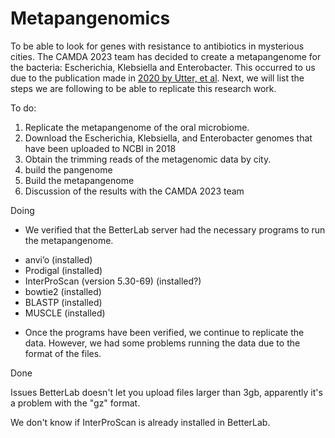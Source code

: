 # Metapangenomics
To be able to look for genes with resistance to antibiotics in mysterious cities. The CAMDA 2023 team has decided to create a metapangenome for the bacteria: Escherichia, Klebsiella and Enterobacter.
This occurred to us due to the publication made in [2020 by Utter, et al](https://genomebiology.biomedcentral.com/articles/10.1186/s13059-020-02200-2#Bib1).
Next, we will list the steps we are following to be able to replicate this research work.

To do:
1. Replicate the metapangenome of the oral microbiome.
2. Download the Escherichia, Klebsiella, and Enterobacter genomes that have been uploaded to NCBI in 2018
3. Obtain the trimming reads of the metagenomic data by city.
4. build the pangenome
5. Build the metapangenome
6. Discussion of the results with the CAMDA 2023 team

Doing
* We verified that the BetterLab server had the necessary programs to run the metapangenome.
- anvi’o (installed)
- Prodigal (installed)
- InterProScan (version 5.30-69) (installed?)
- bowtie2 (installed)
- BLASTP (installed)
- MUSCLE  (installed)
* Once the programs have been verified, we continue to replicate the data. However, we had some problems running the data due to the format of the files.

Done

Issues
BetterLab doesn't let you upload files larger than 3gb, apparently it's a problem with the "gz" format.

We don't know if InterProScan is already installed in BetterLab.

